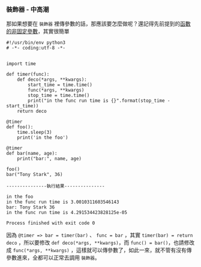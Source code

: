 ### 裝飾器 - 中高潮

那如果想要在 `裝飾器` 裡傳參數的話，那應該要怎麼做呢？還記得先前提到的[函數的非固定參數](http://www.cnblogs.com/zarr12steven/p/6538632.html)，其實很簡單

```
#!/usr/bin/env python3
# -*- coding:utf-8 -*-


import time

def timer(func):
    def deco(*args, **kwargs):
        start_time = time.time()
        func(*args, **kwargs)
        stop_time = time.time()
        print("in the func run time is {}".format(stop_time - start_time))
    return deco

@timer
def foo():
    time.sleep(3)
    print('in the foo')

@timer
def bar(name, age):
    print("bar:", name, age)

foo()
bar("Tony Stark", 36)

---------------執行結果---------------

in the foo
in the func run time is 3.0010311603546143
bar: Tony Stark 36
in the func run time is 4.291534423828125e-05

Process finished with exit code 0
```

因為 `@timer => bar = timer(bar)` 、 `func = bar` ，其實 `timer(bar) = return deco` ，所以要修改 `def deco(*args, **kwargs)`，而 `func() = bar()`，也請修改成 `func(*args, **kwargs)` ，這樣就可以傳參數了，如此一來，就不管有沒有傳參數進來，全都可以正常去調用 `裝飾器`。